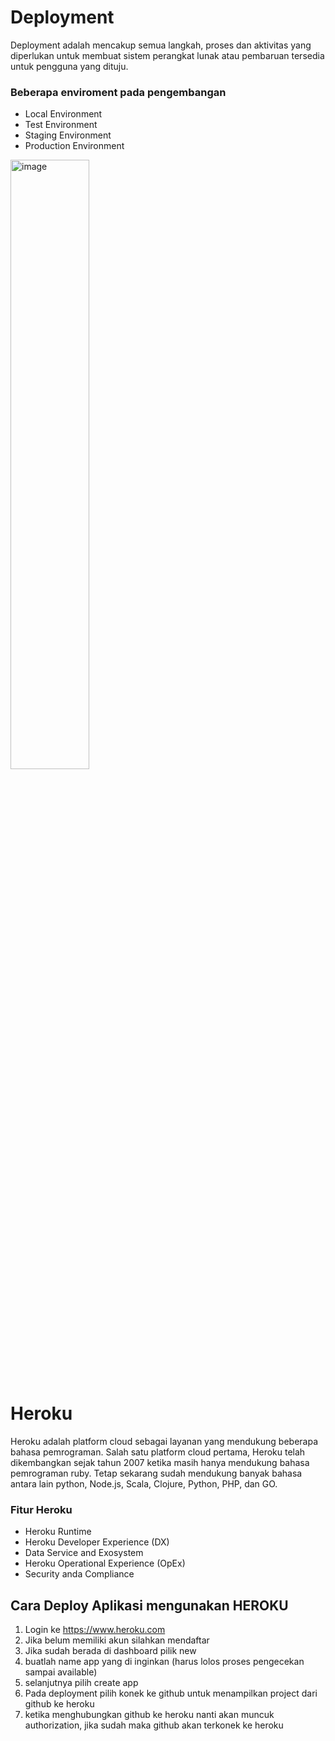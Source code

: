 # Deployment
Deployment adalah mencakup semua langkah, proses dan aktivitas yang diperlukan untuk membuat sistem perangkat lunak atau pembaruan tersedia untuk pengguna yang dituju.

### Beberapa enviroment pada pengembangan
- Local Environment
- Test Environment
- Staging Environment
- Production Environment

<img src="https://www.softwaretestingmaterial.com/wp-content/uploads/2021/12/Types-of-Software-Development-Environments.webp?ezimgfmt=rs:348x196/rscb5" alt="image" width="50%" />



# Heroku
Heroku adalah platform cloud sebagai layanan yang mendukung beberapa bahasa pemrograman. Salah satu platform cloud pertama, Heroku telah dikembangkan sejak tahun 2007 ketika masih hanya mendukung bahasa pemrograman ruby. Tetap sekarang sudah mendukung banyak bahasa antara lain python, Node.js, Scala, Clojure, Python, PHP, dan GO.

### Fitur Heroku
- Heroku Runtime
- Heroku Developer Experience (DX)
- Data Service and Exosystem
- Heroku Operational Experience (OpEx)
- Security anda Compliance


## Cara Deploy Aplikasi mengunakan HEROKU
1. Login ke https://www.heroku.com
2. Jika belum memiliki akun silahkan mendaftar
3. Jika sudah berada di dashboard pilik new
4. buatlah name app yang di inginkan (harus lolos proses pengecekan sampai available)
5. selanjutnya pilih create app
6. Pada deployment pilih konek ke github untuk menampilkan project dari github ke heroku
7. ketika menghubungkan github ke heroku nanti akan muncuk authorization, jika sudah maka github akan terkonek ke heroku